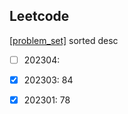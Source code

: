 ## Leetcode 
[[problem_set]](https://leetcode.com/problemset/all/?sorting=W3sic29ydE9yZGVyIjoiREVTQ0VORElORyIsIm9yZGVyQnkiOiJBQ19SQVRFIn1d) sorted desc
- [ ] 202304:
- [x] 202303: 84
- [x] 202301: 78


